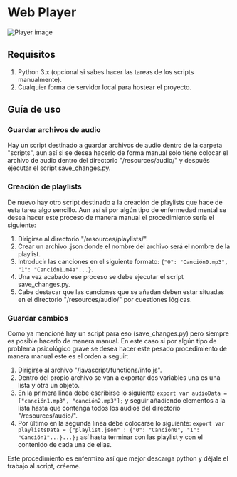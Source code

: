 # Web Player
![Player image]("player.png")

## Requisitos
1. Python 3.x (opcional si sabes hacer las tareas de los scripts manualmente).
2. Cualquier forma de servidor local para hostear el proyecto.

## Guía de uso
### Guardar archivos de audio
Hay un script destinado a guardar archivos de audio dentro de la carpeta "scripts", aun así si se desea hacerlo de forma manual solo tiene colocar el archivo de audio dentro del directorio "/resources/audio/" y después ejecutar el script save_changes.py.

### Creación de playlists
De nuevo hay otro script destinado a la creación de playlists que hace de esta tarea algo sencillo. Aun así si por algún tipo de enfermedad mental se desea hacer este proceso de manera manual el procedimiento sería el siguiente:

1. Dirigirse al directorio "/resources/playlists/".
2. Crear un archivo .json donde el nombre del archivo será el nombre de la playlist.
3. Introducir las canciones en el siguiente formato: `{"0": "Canción0.mp3", "1": "Canción1.m4a"...}`.
4. Una vez acabado ese proceso se debe ejecutar el script save_changes.py.
5. Cabe destacar que las canciones que se añadan deben estar situadas en el directorio "/resources/audio/" por cuestiones lógicas.

### Guardar cambios
Como ya mencioné hay un script para eso (save_changes.py) pero siempre es posible hacerlo de manera manual. En este caso si por algún tipo de problema psicológico grave se desea hacer este pesado procedimiento de manera manual este es el orden a seguir:
1. Dirigirse al archivo "/javascript/functions/info.js".
2. Dentro del propio archivo se van a exportar dos variables una es una lista y otra un objeto.
3. En la primera línea debe escribirse lo siguiente `export var audioData = ["canción1.mp3", "canción2.mp3"];` y seguir añadiendo elementos a la lista hasta que contenga todos los audios del directorio "/resources/audio/".
4. Por último en la segunda línea debe colocarse lo siguiente: `export var playlistsData = {"playlist.json" : {"0": "Canción0", "1": "Canción1"...}...};` así hasta terminar con las playlist y con el contenido de cada una de ellas.

Este procedimiento es enfermizo así que mejor descarga python y déjale el trabajo al script, créeme.
